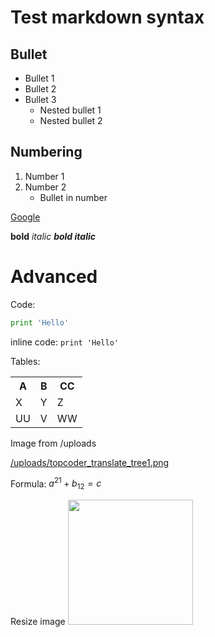 # Test markdown syntax

## Bullet

- Bullet 1
- Bullet 2
- Bullet 3
    - Nested bullet 1
    - Nested bullet 2

## Numbering

1. Number 1
2. Number 2
    - Bullet in number

[Google](https://google.com)

**bold** *italic* ***bold italic***

# Advanced

Code:

```py
print 'Hello'
```

inline code: `print 'Hello'`

Tables:

<table>
<tr>
<th>A</th>
<th>B</th>
<th>CC</th>
</tr>
<tr>
<td>X</td>
<td>Y</td>
<td>Z</td>
</tr>
<tr>
<td>UU</td>
<td>V</td>
<td>WW</td>
</tr>
</table>

Image from /uploads

[/uploads/topcoder_translate_tree1.png](/alt=text)

Formula: $a^{21} + b_{12} = c$

Resize image
<img src="/wiki/uploads/topcoder_translate_tree1.png" width="200">
